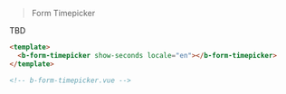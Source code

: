 > Form Timepicker

TBD

```html
<template>
  <b-form-timepicker show-seconds locale="en"></b-form-timepicker>
</template>

<!-- b-form-timepicker.vue -->
```
